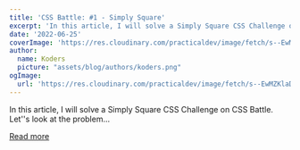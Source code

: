 ```yaml
---
title: 'CSS Battle: #1 - Simply Square'
excerpt: 'In this article, I will solve a Simply Square CSS Challenge on CSS Battle. Let''s look at the problem...'
date: '2022-06-25'
coverImage: 'https://res.cloudinary.com/practicaldev/image/fetch/s--EwMZKlaD--/c_imagga_scale,f_auto,fl_progressive,h_420,q_auto,w_1000/https://dev-to-uploads.s3.amazonaws.com/uploads/articles/9yl4mikdwp1n39ncliik.png'
author:
  name: Koders
  picture: "assets/blog/authors/koders.png"
ogImage:
  url: 'https://res.cloudinary.com/practicaldev/image/fetch/s--EwMZKlaD--/c_imagga_scale,f_auto,fl_progressive,h_420,q_auto,w_1000/https://dev-to-uploads.s3.amazonaws.com/uploads/articles/9yl4mikdwp1n39ncliik.png'
---
```


In this article, I will solve a Simply Square CSS Challenge on CSS Battle. Let''s look at the problem...

[Read more](https://dev.to/j471n/css-battle-1-pilot-battle-1fhh)
